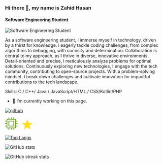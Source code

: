 ### Hi there 👋, my name is Zahid Hasan
#### Software Engineering Student 
![Software Engineering Student ](https://scontent.fdac178-1.fna.fbcdn.net/v/t39.30808-6/415001795_122116485932131823_5553630604927882074_n.jpg?_nc_cat=108&ccb=1-7&_nc_sid=9c7eae&_nc_ohc=YGwn0R45WP0AX_EqANc&_nc_ht=scontent.fdac178-1.fna&oh=00_AfAx7RUx2NsXabHs5tcRE1nJmpfH4WC367llRKRlYLooEg&oe=65EBCE1F)

As a software engineering student, I immerse myself in technology, driven by a thirst for knowledge. I eagerly tackle coding challenges, from complex algorithms to debugging, with curiosity and determination. Collaboration is central to my approach, as I thrive in diverse, innovative environments. Detail-oriented and precise, I meticulously analyze problems for optimal solutions. Continuously exploring new technologies, I engage with the tech community, contributing to open-source projects. With a problem-solving mindset, I break down challenges and cultivate innovation for impactful contributions to the tech landscape.

Skills: C / C++/ Java / JavaScript/HTML / CSS/Kotlin/PHP

- 🔭 I’m currently working on this page. 


[<img src='https://cdn.jsdelivr.net/npm/simple-icons@3.0.1/icons/github.svg' alt='github' height='40'>](https://github.com/Zahid404Mars)  

<a href='https://docs.github.com/en/developers'><img src='https://raw.githubusercontent.com/acervenky/animated-github-badges/master/assets/devbadge.gif' width='40' height='40'></a> <a href='https://stars.github.com/'><img src='https://raw.githubusercontent.com/acervenky/animated-github-badges/master/assets/starbadge.gif' width='35' height='35'></a> 

[![Top Langs](https://github-readme-stats.vercel.app/api/top-langs/?username=Zahid404Mars)](https://github.com/anuraghazra/github-readme-stats)

![GitHub stats](https://github-readme-stats.vercel.app/api?username=Zahid404Mars&show_icons=true)  

![GitHub streak stats](https://streak-stats.demolab.com/?user=Zahid404Mars)  





